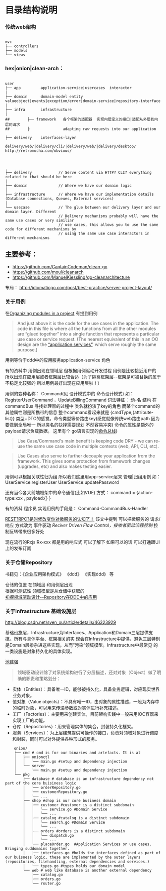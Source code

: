 目录结构说明
=========

### 传统web架构
~~~

mvc
├── controllers
├── models
└── views
~~~

### hex|onion|clean-arch：

~~~

user
├── app         application-service|usercases  interactor
|
├── domain      domain-model entity valueobject|events|exception/error|domain-service|repository-interface
| 
├── infra       infrastructure 
|
##        ├── framework   各个框架的适配器  实现内层定义的接口|适配从外层到内层的请求
##        ├               adapting raw requests into our application

├── delivery    interfaces-layer
                delivery/web/|delivery/cli/|delivery/web/|delivery/desktop/                                         http://retromocha.com/obvious/                

~~~

~~~


.
├── delivery            // Serve content via HTTP? CLI? everything related to that should be here
|
├── domain              // Where we have our domain logic
|
├── infrastructure      // Where we have our implementation details (Database connections, Queues, External services)
|
└── usecase             // The glue between our delivery layer and our domain layer. Different 
                        // Delivery mechanisms probably will have the same use cases or very similiar
                        // use cases, this allows you to use the same code for different mechanisms by
                        // using the same use case interactors in different mechanisms

~~~

## 主要参考：
- https://github.com/CaptainCodeman/clean-go
- https://github.com/moul/cleanarch
- https://github.com/ManuelKiessling/go-cleanarchitecture

布局：
http://idiomaticgo.com/post/best-practice/server-project-layout/

### 关于用例

在[Organizing modules in a project](https://fsharpforfunandprofit.com/posts/recipe-part3/)
有提到用例
> And just above it is the code for the use cases in the application. The code in this file is where all the functions from all the other modules are “glued together” into a single function that represents a particular use case or service request. (The nearest equivalent of this in an OO design are the [“application services”](http://stackoverflow.com/questions/2268699/domain-driven-design-domain-service-application-service), which serve roughly the same purpose.)

用例等价于ddd中的应用服务application-service 角色



有的资料中 用例出现在领域层
但根据用例驱动开发过程  用例是比较接近用户的  所以出现在应用层或者框架层比较合适（为了隔离框架层--框架是可被替换的属于不稳定比较强的 所以用例最好出现在应用层啦！）

用例的变种名称： Command(见 设计模式中的 命令设计模式)
如： RegisterUserCommand ，UpdateBillingCommand
词法特征： 动-名 结构
在commandBus 寻找处理器的过程中 类名就扮演了key的角色 而某个command的其他属性则是所携带的信息 整个command看起来就是 {cmdType,{attribute-list}}  类型+DTO的感觉。命令类型等价路由key(感觉就像传统web路由path 因为要做到全局唯一 所以类名的抉择需要规划 不然容易冲突) 命令的属性是额外的payload请求负载数据。
这里有个 go语言实现的[命令总线](https://github.com/dadamssg/commandbus))

> Use Case/Command's main benefit is keeping code DRY - we can re-use the same use case code in multiple contexts (web, API, CLI, etc).

> Use Cases also serve to further decouple your application from the framework. This gives some protection from framework changes (upgrades, etc) and also makes testing easier.

用例可以根据关联性归为组  所以我们这里用app-service层来 管理|归组用例
如： UserService:registerUser  UserService:updatePassword

还有当今各大前端框架中的命令通信(比如VUE) 方式： command = {action-type:xxx , payload:{} }

有的资料 程序员  实现用例的手段是： Command-CommandBus-Handler 

[REST?RPC?是时候改变你对微服务的认知了！](https://mp.weixin.qq.com/s/HTeQNU-1P-hWloEdjl1QYg##)
该文中提到 可以把微服务的 请求/响应 方式改为 事件驱动
*Reciver Driven Flow Control，接收者驱动流程控制* 控制反转带来很多好处 

现在流行的Rxjs Rx-xxx 都是用的响应式 可以了解下  如果可以的话 可以打通跟UI上的发布订阅

###  关于仓储Repository

书籍见：《企业应用架构模式》 《ddd》 《实现ddd》 等

仓储的位置 在领域层 和用例层出现  
根据可测试性 领域模型是从仓储中获取的  
[初探领域驱动设计--Repository在DDD中的应用](http://www.uml.org.cn/zjjs/201412112.asp)


### 关于infrastructure 基础设施层

http://blog.csdn.net/sven_xu/article/details/46323929

基础设施层，Infrastructure为Interfaces、Application和Domain三层提供支撑。所有与具体平台、框架相关的实 现会在Infrastructure中提供，避免三层特别是Domain层掺杂进这些实现，从而“污染”领域模型。Infrastructure中最常见 的一类设施是对象持久化的具体实现。

[池建强](http://www.infoq.com/cn/articles/cjq-ddd)
> 领域驱动设计除了对系统架构进行了分层描述，还对对象（Object）做了明确的职责和策略划分：
- 实体（Entities）：具备唯一ID，能够被持久化，具备业务逻辑，对应现实世界业务对象。
- 值对象（Value objects）：不具有唯一ID，由对象的属性描述，一般为内存中的临时对象，可以用来传递参数或对实体进行补充描述。
- 工厂（Factories）：主要用来创建实体，目前架构实践中一般采用IOC容器来实现工厂的功能。
- 仓库（Repositories）：用来管理实体的集合，封装持久化框架。
- 服务（Services）：为上层建筑提供可操作的接口，负责对领域对象进行调度和封装，同时可以对外提供各种形式的服务。



~~~ref
    onion/
    ├── cmd # cmd is for our binaries and artefacts. It is al
    │   ├── onionctl
    │   │   └── main.go #setup and dependency injection
    │   └── server
    │       └── main.go #setup and dependency injection
    └── pkg
        ├── database # database is an infrastructure dependency not part of the core buisiness logic
        │   └── orderRepository.go
        │   └── customerRepository.go
        │   └── ...
        ├── shop #shop is our core business domain
        │   ├── customer #customer is a distinct subdomain
        │   │   └── service.go #Domain Service
        │   │   └── ...    
        │   ├── catalog #catalog is a distinct subdomain
        │   │   └── search.go #Domain Service
        │   │   └── ...        
        │   ├── orders #orders is a distinct subdomain
        │   │   └── dispatch.go
        │   │   └── ...            
        │   └── placeOrder.go  #Application Services or use cases. Bringing suddomains together.      
        │   ├── interfaces.go #holds the interfaces defined as part of our buisness logic, these are implemented by the outer layers (repositories, filehandling, external dependencies and services.)
        │   └── types.go #types holds our domain model
        └── web # web like database is another external dependency
            ├── catalog.go
            ├── orders.go
            └── router.go
~~~            